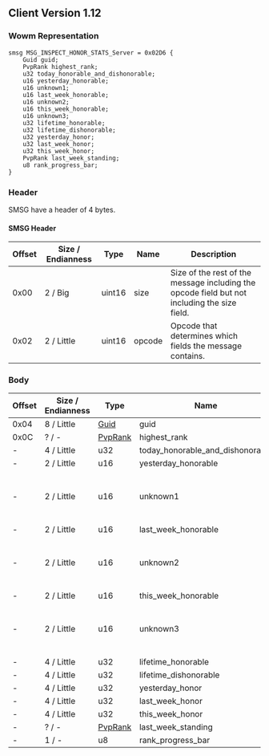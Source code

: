 ## Client Version 1.12

### Wowm Representation
```rust,ignore
smsg MSG_INSPECT_HONOR_STATS_Server = 0x02D6 {
    Guid guid;
    PvpRank highest_rank;
    u32 today_honorable_and_dishonorable;
    u16 yesterday_honorable;
    u16 unknown1;
    u16 last_week_honorable;
    u16 unknown2;
    u16 this_week_honorable;
    u16 unknown3;
    u32 lifetime_honorable;
    u32 lifetime_dishonorable;
    u32 yesterday_honor;
    u32 last_week_honor;
    u32 this_week_honor;
    PvpRank last_week_standing;
    u8 rank_progress_bar;
}
```
### Header

SMSG have a header of 4 bytes.

#### SMSG Header

| Offset | Size / Endianness | Type   | Name   | Description |
| ------ | ----------------- | ------ | ------ | ----------- |
| 0x00   | 2 / Big           | uint16 | size   | Size of the rest of the message including the opcode field but not including the size field.|
| 0x02   | 2 / Little        | uint16 | opcode | Opcode that determines which fields the message contains.|

### Body

| Offset | Size / Endianness | Type | Name | Description | Comment |
| ------ | ----------------- | ---- | ---- | ----------- | ------- |
| 0x04 | 8 / Little | [Guid](../spec/packed-guid.md) | guid |  |  |
| 0x0C | ? / - | [PvpRank](pvprank.md) | highest_rank |  |  |
| - | 4 / Little | u32 | today_honorable_and_dishonorable |  |  |
| - | 2 / Little | u16 | yesterday_honorable |  |  |
| - | 2 / Little | u16 | unknown1 |  | vmangos: Unknown (deprecated, yesterday dishonourable?) |
| - | 2 / Little | u16 | last_week_honorable |  |  |
| - | 2 / Little | u16 | unknown2 |  | vmangos: Unknown (deprecated, last week dishonourable?) |
| - | 2 / Little | u16 | this_week_honorable |  |  |
| - | 2 / Little | u16 | unknown3 |  | vmangos: Unknown (deprecated, this week dishonourable?) |
| - | 4 / Little | u32 | lifetime_honorable |  |  |
| - | 4 / Little | u32 | lifetime_dishonorable |  |  |
| - | 4 / Little | u32 | yesterday_honor |  |  |
| - | 4 / Little | u32 | last_week_honor |  |  |
| - | 4 / Little | u32 | this_week_honor |  |  |
| - | ? / - | [PvpRank](pvprank.md) | last_week_standing |  |  |
| - | 1 / - | u8 | rank_progress_bar |  |  |

